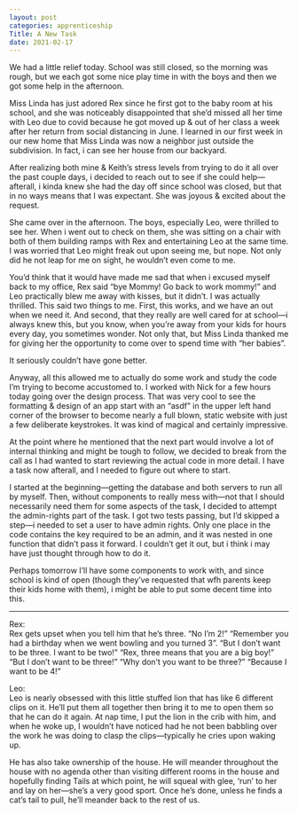 ```yaml
---
layout: post 
categories: apprenticeship
Title: A New Task
date: 2021-02-17
---
```


We had a little relief today.  School was still closed, so the morning was rough, but we each got some nice play time in with the boys and then we got some help in the afternoon.  

Miss Linda has just adored Rex since he first got to the baby room at his school, and she was noticeably disappointed that she’d missed all her time with Leo due to covid because he got moved up & out of her class a week after her return from social distancing in June.  I learned in our first week in our new home that Miss Linda was now a neighbor just outside the subdivision.  In fact, i can see her house from our backyard.  

After realizing both mine & Keith’s stress levels from trying to do it all over the past couple days, i decided to reach out to see if she could help—afterall, i kinda knew she had the day off since school was closed, but that in no ways means that I was expectant.  She was joyous & excited about the request.  

She came over in the afternoon.  The boys, especially Leo, were thrilled to see her.  When i went out to check on them, she was sitting on a chair with both of them building ramps with Rex and entertaining Leo at the same time.  I was worried that Leo might freak out upon seeing me, but nope.  Not only did he not leap for me on sight, he wouldn’t even come to me. 

You’d think that it would have made me sad that when i excused myself back to my office, Rex said “bye Mommy!  Go back to work mommy!” and Leo practically blew me away with kisses, but it didn’t.  I was actually thrilled.  This said two things to me.  First, this works, and we have an out when we need it.  And second, that they really are well cared for at school—i always knew this, but you know, when you’re away from your kids for hours every day, you sometimes wonder.  Not only that, but Miss Linda thanked me for giving her the opportunity to come over to spend time with “her babies”.  

It seriously couldn’t have gone better.  

Anyway, all this allowed me to actually do some work and study the code I’m trying to become accustomed to.  I worked with Nick for a few hours today going over the design process.  That was very cool to see the formatting & design of an app start with an “asdf” in the upper left hand corner of the browser to become nearly a full blown, static website with just a few deliberate keystrokes.  It was kind of magical and certainly impressive.  

At the point where he mentioned that the next part would involve a lot of internal thinking and might be tough to follow, we decided to break from the call as I had wanted to start reviewing the actual code in more detail.  I have a task now afterall, and I needed to figure out where to start.  

I started at the beginning—getting the database and both servers to run all by myself.  Then, without components to really mess with—not that I should necessarily need them for some aspects of the task, I decided to attempt the admin-rights part of the task.  I got two tests passing, but I’d skipped a step—i needed to set a user to have admin rights.  Only one place in the code contains the key required to be an admin, and it was nested in one function that didn’t pass it forward.  I couldn’t get it out, but i think i may have just thought through how to do it.  

Perhaps tomorrow I’ll have some components to work with, and since school is kind of open (though they’ve requested that wfh parents keep their kids home with them), i might be able to put some decent time into this.  

***

Rex:  
Rex gets upset when you tell him that he’s three. “No I’m 2!”  “Remember you had a birthday when we went bowling and you turned 3”. “But I don’t want to be three.  I want to be two!”  “Rex, three means that you are a big boy!”  “But I don’t want to be three!”  “Why don’t you want to be three?”  “Because I want to be 4!”

Leo:  
Leo is nearly obsessed with this little stuffed lion that has like 6 different clips on it.  He’ll put them all together then bring it to me to open them so that he can do it again.  At nap time, I put the lion in the crib with him, and when he woke up, I wouldn’t have noticed had he not been babbling over the work he was doing to clasp the clips—typically he cries upon waking up.  

He has also take ownership of the house.  He will meander throughout the house with no agenda other than visiting different rooms in the house and hopefully finding Tails at which point, he will squeal with glee, ‘run’ to her and lay on her—she’s a very good sport.  Once he’s done, unless he finds a cat’s tail to pull, he’ll meander back to the rest of us.
